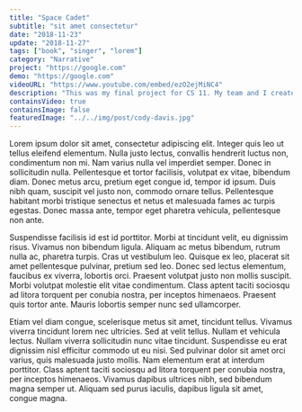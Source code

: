 ```yaml
---
title: "Space Cadet"
subtitle: "sit amet consectetur"
date: "2018-11-23"
update: "2018-11-27"
tags: ["book", "singer", "lorem"]
category: "Narrative"
project: "https://google.com"
demo: "https://google.com"
videoURL: "https://www.youtube.com/embed/ezO2ejMiNC4"
description: "This was my final project for CS 11. My team and I created an educational VR experience for kids to learn more about our galaxy in a fun and immersive way. VR has been shown to increase motivation for learning. "
containsVideo: true
containsImage: false
featuredImage: "../../img/post/cody-davis.jpg"
---
```


Lorem ipsum dolor sit amet, consectetur adipiscing elit. Integer quis leo ut tellus eleifend elementum. Nulla justo lectus, convallis hendrerit luctus non, condimentum non mi. Nam varius nulla vel imperdiet semper. Donec in sollicitudin nulla. Pellentesque et tortor facilisis, volutpat ex vitae, bibendum diam. Donec metus arcu, pretium eget congue id, tempor id ipsum. Duis nibh quam, suscipit vel justo non, commodo ornare tellus. Pellentesque habitant morbi tristique senectus et netus et malesuada fames ac turpis egestas. Donec massa ante, tempor eget pharetra vehicula, pellentesque non ante.

Suspendisse facilisis id est id porttitor. Morbi at tincidunt velit, eu dignissim risus. Vivamus non bibendum ligula. Aliquam ac metus bibendum, rutrum nulla ac, pharetra turpis. Cras ut vestibulum leo. Quisque ex leo, placerat sit amet pellentesque pulvinar, pretium sed leo. Donec sed lectus elementum, faucibus ex viverra, lobortis orci. Praesent volutpat justo non mollis suscipit. Morbi volutpat molestie elit vitae condimentum. Class aptent taciti sociosqu ad litora torquent per conubia nostra, per inceptos himenaeos. Praesent quis tortor ante. Mauris lobortis semper nunc sed ullamcorper.

Etiam vel diam congue, scelerisque metus sit amet, tincidunt tellus. Vivamus viverra tincidunt lorem nec ultricies. Sed at velit tellus. Nullam et vehicula lectus. Nullam viverra sollicitudin nunc vitae tincidunt. Suspendisse eu erat dignissim nisl efficitur commodo ut eu nisi. Sed pulvinar dolor sit amet orci varius, quis malesuada justo mollis. Nam elementum erat at interdum porttitor. Class aptent taciti sociosqu ad litora torquent per conubia nostra, per inceptos himenaeos. Vivamus dapibus ultrices nibh, sed bibendum magna semper ut. Aliquam sed purus iaculis, dapibus ligula sit amet, congue magna.
